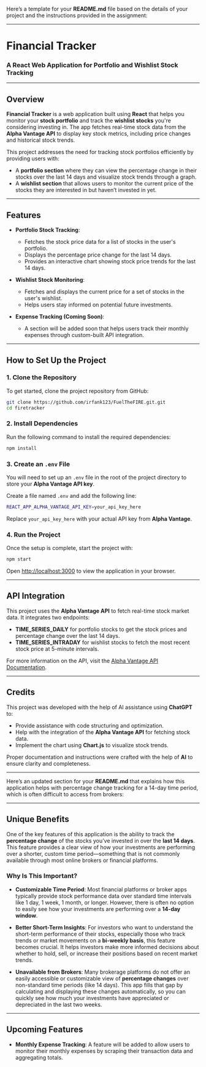 Here’s a template for your **README.md** file based on the details of your project and the instructions provided in the assignment:

---

# **Financial Tracker**

### A React Web Application for Portfolio and Wishlist Stock Tracking

---

## **Overview**
**Financial Tracker** is a web application built using **React** that helps you monitor your **stock portfolio** and track the **wishlist stocks** you're considering investing in. The app fetches real-time stock data from the **Alpha Vantage API** to display key stock metrics, including price changes and historical stock trends.

This project addresses the need for tracking stock portfolios efficiently by providing users with:
- A **portfolio section** where they can view the percentage change in their stocks over the last 14 days and visualize stock trends through a graph.
- A **wishlist section** that allows users to monitor the current price of the stocks they are interested in but haven’t invested in yet.

---

## **Features**
- **Portfolio Stock Tracking**:
  - Fetches the stock price data for a list of stocks in the user's portfolio.
  - Displays the percentage price change for the last 14 days.
  - Provides an interactive chart showing stock price trends for the last 14 days.

- **Wishlist Stock Monitoring**:
  - Fetches and displays the current price for a set of stocks in the user's wishlist.
  - Helps users stay informed on potential future investments.

- **Expense Tracking (Coming Soon)**:
  - A section will be added soon that helps users track their monthly expenses through custom-built API integration.

---

## **How to Set Up the Project**

### 1. Clone the Repository
To get started, clone the project repository from GitHub:
```bash
git clone https://github.com/irfank123/FuelTheFIRE.git.git
cd firetracker
```

### 2. Install Dependencies
Run the following command to install the required dependencies:
```bash
npm install
```

### 3. Create an `.env` File
You will need to set up an `.env` file in the root of the project directory to store your **Alpha Vantage API key**.

Create a file named `.env` and add the following line:
```bash
REACT_APP_ALPHA_VANTAGE_API_KEY=your_api_key_here
```

Replace `your_api_key_here` with your actual API key from **Alpha Vantage**.

### 4. Run the Project
Once the setup is complete, start the project with:
```bash
npm start
```

Open [http://localhost:3000](http://localhost:3000) to view the application in your browser.

---

## **API Integration**

This project uses the **Alpha Vantage API** to fetch real-time stock market data. It integrates two endpoints:

- **TIME_SERIES_DAILY** for portfolio stocks to get the stock prices and percentage change over the last 14 days.
- **TIME_SERIES_INTRADAY** for wishlist stocks to fetch the most recent stock price at 5-minute intervals.

For more information on the API, visit the [Alpha Vantage API Documentation](https://www.alphavantage.co/documentation/).

---

## **Credits**

This project was developed with the help of AI assistance using **ChatGPT** to:

- Provide assistance with code structuring and optimization.
- Help with the integration of the **Alpha Vantage API** for fetching stock data.
- Implement the chart using **Chart.js** to visualize stock trends.

Proper documentation and instructions were crafted with the help of **AI** to ensure clarity and completeness.

---


Here’s an updated section for your **README.md** that explains how this application helps with percentage change tracking for a 14-day time period, which is often difficult to access from brokers:

---

## **Unique Benefits**

One of the key features of this application is the ability to track the **percentage change** of the stocks you’ve invested in over the **last 14 days**. This feature provides a clear view of how your investments are performing over a shorter, custom time period—something that is not commonly available through most online brokers or financial platforms.

### **Why Is This Important?**
- **Customizable Time Period**: Most financial platforms or broker apps typically provide stock performance data over standard time intervals like 1 day, 1 week, 1 month, or longer. However, there is often no option to easily see how your investments are performing over a **14-day window**.
  
- **Better Short-Term Insights**: For investors who want to understand the short-term performance of their stocks, especially those who track trends or market movements on a **bi-weekly basis**, this feature becomes crucial. It helps investors make more informed decisions about whether to hold, sell, or increase their positions based on recent market trends.

- **Unavailable from Brokers**: Many brokerage platforms do not offer an easily accessible or customizable view of **percentage changes** over non-standard time periods (like 14 days). This app fills that gap by calculating and displaying these changes automatically, so you can quickly see how much your investments have appreciated or depreciated in the last two weeks.

--- 

## **Upcoming Features**
- **Monthly Expense Tracking**: A feature will be added to allow users to monitor their monthly expenses by scraping their transaction data and aggregating totals.
